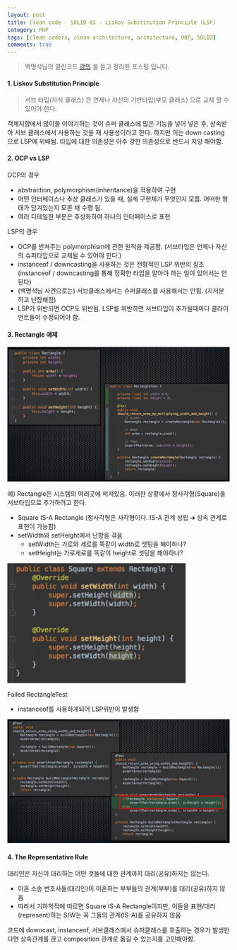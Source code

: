 ```yaml
---
layout: post
title: Clean code - SOLID 03 - Liskov Substitution Principle (LSP)
category: PHP
tags: [clean coders, clean architecture, architecture, OOP, SOLID]
comments: true
---
```


> 백명석님의 클린코드 [강의](https://www.youtube.com/playlist?list=PLuLb6MC4SOvXCRePHrb4e-EYadjZ9KHyH) 를 듣고 정리한 포스팅 입니다.
> 



#### 1. Liskov Substitution Principle

> 서브 타입(자식 클래스) 은 언제나 자신의 기반타입(부모 클래스) 으로 교체 할 수 있어야 한다. 

객체지향에서 많이들 이야기하는 것이 슈퍼 클래스에 많은 기능을 넣어 넣은 후, 상속받아 서브 클래스에서 사용하는 것을 재 사용성이라고 한다. 하지만 이는 down casting으로 LSP에 위배됨. 타입에 대한 의존성은 아주 강한 의존성으로 반드시 지양 해야함.



#### 2. OCP vs LSP

OCP의 경우 

- abstraction, polymorphism(inheritance)을 적용하여 구현 
- 어떤 인터페이스나 추상 클래스가 있을 때, 실제 구현체가 무엇인지 모름. 어떠한 형태가 담겨있는지 모른 채 수행 됨. 
- 여러 디테일한 부분은 추상화하여 하나의 인터페이스로 표현

LSP의 경우

- OCP를 받쳐주는 polymorphism에 관한 원칙을 제공함. (서브타입은 언제나 자신의 슈퍼타입으로 교체될 수 있어야 한다.)
- instanceof / downcasting을 사용하는 것은 전형적인 LSP 위반의 징조 (instanceof / downcasting를 통해 정확한 타입을 알아야 하는 일이 있어서는 안된다)
- (백명석님 사견으로는) 서브클래스에서는 슈퍼클래스를 사용해서는 안됨. (지저분하고 난잡해짐)
- LSP가 위반되면 OCP도 위반됨. LSP를 위반하면 서브타입이 추가될때마다 클라이언트들이 수정되어야 함.



#### 3. Rectangle 예제

<img src="/assets/php/lsp01.png" style="zoom:80%;" />



예) Rectangle은 시스템의 여러곳에 퍼져있음. 이러한 상황에서 정사각형(Square)을 서브타입으로 추가하려고 한다.

- Square IS-A Rectangle (정사각형은 사각형이다. IS-A 관계 성립 ➔ 상속 관계로 표현이 가능함)
- setWidth와 setHeight에서 난항을 겪음 
  - setWidth는 가로와 세로를 똑같이 width로 셋팅을 해야하나? 
  - setHeight는 가로세로를 똑같이 height로 셋팅을 해야하나?

<img src="/assets/php/lsp02.png" style="zoom:80%;" />



Failed RectangleTest

- instanceof를 사용하게되어 LSP위반이 발생함

<img src="/assets/php/lsp03.png" style="zoom:80%;" />



#### 4. The Representative Rule

대리인은 자신이 대리하는 어떤 것들에 대한 관계까지 대리(공유)하지는 않는다.

- 이혼 소송 변호사들(대리인)이 이혼하는 부부들의 관계(부부)를 대리(공유)하지 않음
- 따라서 기하학적에 따르면 Square IS-A Rectangle이지만, 이들을 표현/대리(represent)하는 S/W는 꼭 그들의 관계(IS-A)를 공유하지 않음

코드에 downcast, instanceof, 서브클래스에서 슈퍼클래스를 호출하는 경우가 발생한다면 상속관계를 끊고 composition 관계로 옮길 수 있는지를 고민해야함.

